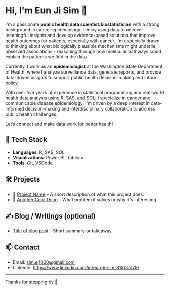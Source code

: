 
# Hi, I'm Eun Ji Sim 👋

I'm a passionate **public health data scientist**/**biostatistician** with a strong background in cancer epidemiology. I enjoy using data to uncover meaningful insights and develop evidence-based solutions that improve health outcomes for patients, especially with cancer. I'm especially drawn to thinking about what biologically plausible mechanisms might underlie observed associations - reasoning through how molecular pathways could explain the patterns we find in the data. 

Currently, I work as an **epidemiologist** at the Washington State Department of Health, where I analyze surveillance data, generate reports, and provide data-driven insights to support public health decision-making and inform policy.

With over five years of experience in statistical programming and real-world health data analysis using R, SAS, and SQL, I specialize in cancer and communicable disease epidemiology. I'm driven by a deep interest in data-informed decision-making and interdisciplinary collaboration to address public health challenges.

Let’s connect and make data work for better health!

## 🚀 Tech Stack
- **Languages**: R, SAS, SQL  
- **Visualizations**: Power BI, Tableau   
- **Tools**: Git, VSCode 

## 🛠️ Projects
- 🔗 [Project Name](https://your-project-link.com) – A short description of what this project does.
- 🔗 [Another Cool Thing](https://another-project-link.com) – What problem it solves or why it's interesting.

## ✍️ Blog / Writings (optional)
- [Title of blog post](https://blog-link.com) – Short summary or takeaway.

## 📫 Contact
- Email: sim.ej1020@gmail.com
- LinkedIn: https://www.linkedin.com/in/eun-ji-sim-81513a178/

---

Thanks for stopping by 👀

